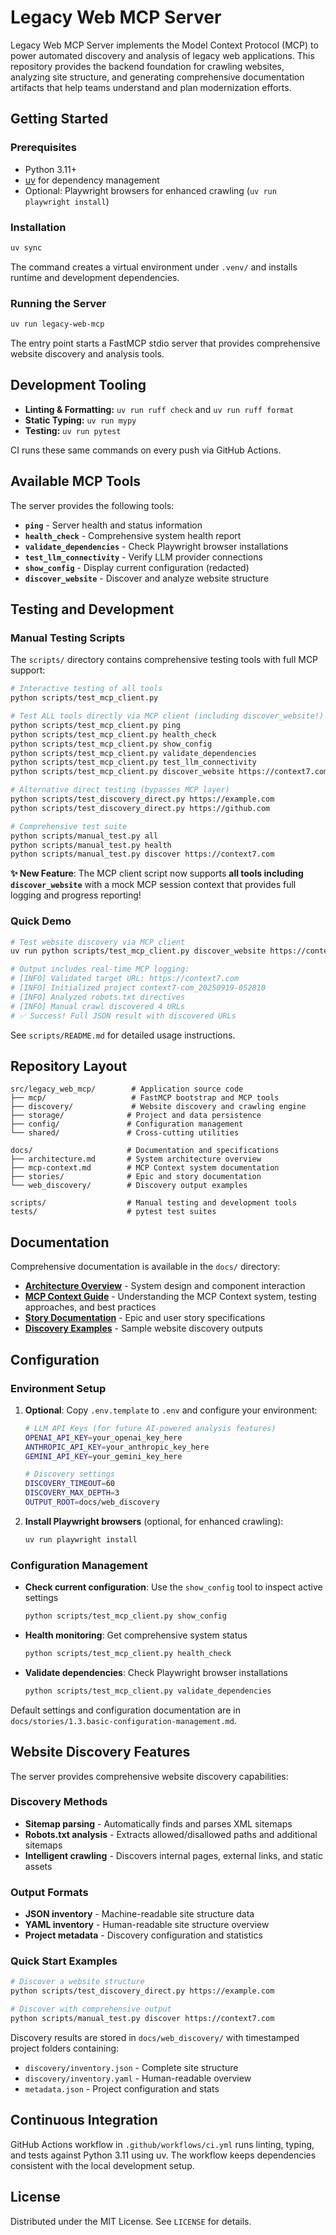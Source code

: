 # Legacy Web MCP Server

Legacy Web MCP Server implements the Model Context Protocol (MCP) to power automated discovery and analysis of legacy web applications. This repository provides the backend foundation for crawling websites, analyzing site structure, and generating comprehensive documentation artifacts that help teams understand and plan modernization efforts.

## Getting Started

### Prerequisites

- Python 3.11+
- [uv](https://github.com/astral-sh/uv) for dependency management
- Optional: Playwright browsers for enhanced crawling (`uv run playwright install`)

### Installation

```bash
uv sync
```

The command creates a virtual environment under `.venv/` and installs runtime and development dependencies.

### Running the Server

```bash
uv run legacy-web-mcp
```

The entry point starts a FastMCP stdio server that provides comprehensive website discovery and analysis tools.

## Development Tooling

- **Linting & Formatting:** `uv run ruff check` and `uv run ruff format`
- **Static Typing:** `uv run mypy`
- **Testing:** `uv run pytest`

CI runs these same commands on every push via GitHub Actions.

## Available MCP Tools

The server provides the following tools:

- **`ping`** - Server health and status information
- **`health_check`** - Comprehensive system health report
- **`validate_dependencies`** - Check Playwright browser installations
- **`test_llm_connectivity`** - Verify LLM provider connections
- **`show_config`** - Display current configuration (redacted)
- **`discover_website`** - Discover and analyze website structure

## Testing and Development

### Manual Testing Scripts

The `scripts/` directory contains comprehensive testing tools with full MCP support:

```bash
# Interactive testing of all tools
python scripts/test_mcp_client.py

# Test ALL tools directly via MCP client (including discover_website!)
python scripts/test_mcp_client.py ping
python scripts/test_mcp_client.py health_check
python scripts/test_mcp_client.py show_config
python scripts/test_mcp_client.py validate_dependencies
python scripts/test_mcp_client.py test_llm_connectivity
python scripts/test_mcp_client.py discover_website https://context7.com

# Alternative direct testing (bypasses MCP layer)
python scripts/test_discovery_direct.py https://example.com
python scripts/test_discovery_direct.py https://github.com

# Comprehensive test suite
python scripts/manual_test.py all
python scripts/manual_test.py health
python scripts/manual_test.py discover https://context7.com
```

**✨ New Feature**: The MCP client script now supports **all tools including `discover_website`** with a mock MCP session context that provides full logging and progress reporting!

### Quick Demo

```bash
# Test website discovery via MCP client
uv run python scripts/test_mcp_client.py discover_website https://context7.com

# Output includes real-time MCP logging:
# [INFO] Validated target URL: https://context7.com
# [INFO] Initialized project context7-com_20250919-052810
# [INFO] Analyzed robots.txt directives
# [INFO] Manual crawl discovered 4 URLs
# ✅ Success! Full JSON result with discovered URLs
```

See `scripts/README.md` for detailed usage instructions.

## Repository Layout

```
src/legacy_web_mcp/        # Application source code
├── mcp/                   # FastMCP bootstrap and MCP tools
├── discovery/             # Website discovery and crawling engine
├── storage/              # Project and data persistence
├── config/               # Configuration management
└── shared/               # Cross-cutting utilities

docs/                     # Documentation and specifications
├── architecture.md       # System architecture overview
├── mcp-context.md        # MCP Context system documentation
├── stories/              # Epic and story documentation
└── web_discovery/        # Discovery output examples

scripts/                  # Manual testing and development tools
tests/                    # pytest test suites
```

## Documentation

Comprehensive documentation is available in the `docs/` directory:

- **[Architecture Overview](docs/architecture.md)** - System design and component interaction
- **[MCP Context Guide](docs/mcp-context.md)** - Understanding the MCP Context system, testing approaches, and best practices
- **[Story Documentation](docs/stories/)** - Epic and user story specifications
- **[Discovery Examples](docs/web_discovery/)** - Sample website discovery outputs

## Configuration

### Environment Setup

1. **Optional**: Copy `.env.template` to `.env` and configure your environment:
   ```bash
   # LLM API Keys (for future AI-powered analysis features)
   OPENAI_API_KEY=your_openai_key_here
   ANTHROPIC_API_KEY=your_anthropic_key_here
   GEMINI_API_KEY=your_gemini_key_here

   # Discovery settings
   DISCOVERY_TIMEOUT=60
   DISCOVERY_MAX_DEPTH=3
   OUTPUT_ROOT=docs/web_discovery
   ```

2. **Install Playwright browsers** (optional, for enhanced crawling):
   ```bash
   uv run playwright install
   ```

### Configuration Management

- **Check current configuration**: Use the `show_config` tool to inspect active settings
  ```bash
  python scripts/test_mcp_client.py show_config
  ```

- **Health monitoring**: Get comprehensive system status
  ```bash
  python scripts/test_mcp_client.py health_check
  ```

- **Validate dependencies**: Check Playwright browser installations
  ```bash
  python scripts/test_mcp_client.py validate_dependencies
  ```

Default settings and configuration documentation are in `docs/stories/1.3.basic-configuration-management.md`.

## Website Discovery Features

The server provides comprehensive website discovery capabilities:

### Discovery Methods
- **Sitemap parsing** - Automatically finds and parses XML sitemaps
- **Robots.txt analysis** - Extracts allowed/disallowed paths and additional sitemaps
- **Intelligent crawling** - Discovers internal pages, external links, and static assets

### Output Formats
- **JSON inventory** - Machine-readable site structure data
- **YAML inventory** - Human-readable site structure overview
- **Project metadata** - Discovery configuration and statistics

### Quick Start Examples

```bash
# Discover a website structure
python scripts/test_discovery_direct.py https://example.com

# Discover with comprehensive output
python scripts/manual_test.py discover https://context7.com
```

Discovery results are stored in `docs/web_discovery/` with timestamped project folders containing:
- `discovery/inventory.json` - Complete site structure
- `discovery/inventory.yaml` - Human-readable overview
- `metadata.json` - Project configuration and stats

## Continuous Integration

GitHub Actions workflow in `.github/workflows/ci.yml` runs linting, typing, and tests against Python 3.11 using uv. The workflow keeps dependencies consistent with the local development setup.

## License

Distributed under the MIT License. See `LICENSE` for details.
